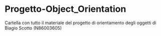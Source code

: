 # Progetto-Object_Orientation
Cartella con tutto il materiale del progetto di orientamento degli oggetti di Biagio Scotto (N86003605)
